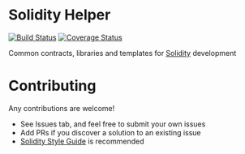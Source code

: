 # Solidity Helper
[![Build Status](https://travis-ci.org/dulguunbatmunkh/solidity-helper.svg?branch=master)](https://travis-ci.org/dulguunbatmunkh/solidity-helper)
[![Coverage Status](https://coveralls.io/repos/github/dulguunbatmunkh/solidity-helper/badge.svg?branch=master)](https://coveralls.io/github/dulguunbatmunkh/solidity-helper?branch=master)

Common contracts, libraries and templates for [Solidity](https://github.com/ethereum/solidity) development

# Contributing
Any contributions are welcome!

- See Issues tab, and feel free to submit your own issues
- Add PRs if you discover a solution to an existing issue
- [Solidity Style Guide](http://solidity.readthedocs.io/en/develop/style-guide.html) is recommended
